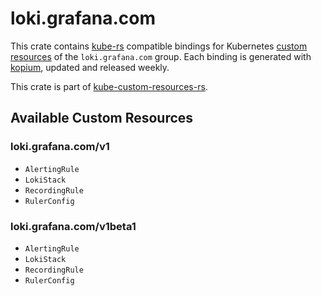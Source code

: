 <!--
SPDX-FileCopyrightText: The kube-custom-resources-rs Authors
SPDX-License-Identifier: 0BSD
 -->

# loki.grafana.com

This crate contains [kube-rs](https://kube.rs/) compatible bindings for Kubernetes [custom resources](https://kubernetes.io/docs/tasks/extend-kubernetes/custom-resources/custom-resource-definitions/) of the `loki.grafana.com` group. Each binding is generated with [kopium](https://github.com/kube-rs/kopium), updated and released weekly.

This crate is part of [kube-custom-resources-rs](https://github.com/metio/kube-custom-resources-rs).

## Available Custom Resources

### loki.grafana.com/v1
- `AlertingRule`
- `LokiStack`
- `RecordingRule`
- `RulerConfig`
### loki.grafana.com/v1beta1
- `AlertingRule`
- `LokiStack`
- `RecordingRule`
- `RulerConfig`
